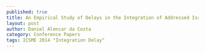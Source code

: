 ---
published: true
title: An Empirical Study of Delays in the Integration of Addressed Issues
layout: post
author: Daniel Alencar da Costa 
category: Conference Papers
tags: ICSME 2014 "Integration Delay"
---   
